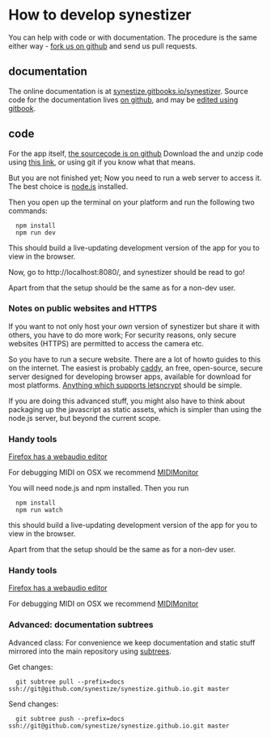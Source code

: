 
# How to develop synestizer

You can help with code or with documentation. The procedure is the same either way - [fork us on github](https://github.com/synestize/synestizer) and send us pull requests.

## documentation

The online documentation is at [synestize.gitbooks.io/synestizer](https://synestize.gitbooks.io/synestizer/content/).
Source code for the documentation lives [on github](https://github.com/synestize/synestize.github.io), and may be [edited using gitbook](https://www.gitbook.com/book/synestize/synestizer/edit).

## code

For the app itself, [the sourcecode is on github](https://synestize.github.io/synestizer/)
Download the and unzip code using [ this link](https://github.com/synestize/synestizer/archive/master.zip), or using git if you know what that means.

But you are not finished yet;
Now you need to run a web server to access it.
The best choice is [node.js](https://nodejs.org/) installed.

Then you open up the terminal on your platform and run the following two commands:

      npm install
      npm run dev

This should build a live-updating development version of the app for you to view in the browser.

Now, go to http://localhost:8080/, and synestizer should be read to go!

Apart from that the setup should be the same as for a non-dev user.

### Notes on public websites and HTTPS

If you want to not only host your *own* version of synestizer but share it with others, you have to do more work;
For security reasons, only secure websites (HTTPS) are permitted to access the camera etc.

So you have to run a secure website.
There are a lot of howto guides to this on the internet.
The easiest is probably
[caddy](https://caddyserver.com/),
an free, open-source, secure server designed for developing browser apps,
available for download for most platforms.
[Anything which supports letsncrypt](https://github.com/certbot/certbot/wiki/Links) should be simple.

If you are doing this advanced stuff, you might also have to think about packaging up the javascript as static assets, which is simpler than using the node.js server, but beyond the current scope.

### Handy tools

[Firefox has a webaudio editor](https://developer.mozilla.org/en-US/docs/Tools/Web_Audio_Editor)

For debugging MIDI on OSX we recommend [MIDIMonitor](https://www.snoize.com/MIDIMonitor/)

You will need node.js and npm installed.
Then you run

      npm install
      npm run watch

this should build a live-updating development version of the app for you to view in the browser.

Apart from that the setup should be the same as for a non-dev user.

### Handy tools

[Firefox has a webaudio editor](https://developer.mozilla.org/en-US/docs/Tools/Web_Audio_Editor)

For debugging MIDI on OSX we recommend [MIDIMonitor](https://www.snoize.com/MIDIMonitor/)

### Advanced: documentation subtrees

Advanced class: For convenience we keep documentation and static stuff mirrored
into the main repository using [subtrees](http://blogs.atlassian.com/2013/05/alternatives-to-git-submodule-git-subtree/).

Get changes:

      git subtree pull --prefix=docs ssh://git@github.com/synestize/synestize.github.io.git master

Send changes:

      git subtree push --prefix=docs ssh://git@github.com/synestize/synestize.github.io.git master
